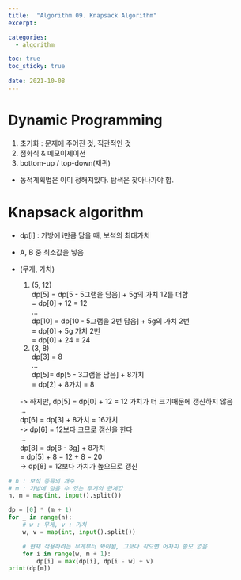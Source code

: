 ```yaml
---
title:  "Algorithm 09. Knapsack Algorithm"
excerpt:

categories:
  - algorithm

toc: true
toc_sticky: true
 
date: 2021-10-08
---
```


# Dynamic Programming

1.  초기화 : 문제에 주어진 것, 직관적인 것
2.  점화식 & 메모이제이션
3.  bottom-up / top-down(재귀)

-   동적계획법은 이미 정해져있다. 탐색은 찾아나가야 함.

# Knapsack algorithm

-   dp\[i\] : 가방에 i만큼 담을 때, 보석의 최대가치
-   A, B 중 최소값을 넣음
-   (무게, 가치)
    
    1.  (5, 12)  
        dp\[5\] = dp\[5 - 5그램을 담음\] + 5g의 가치 12를 더함  
        \= dp\[0\] + 12 = 12  
        ...  
        dp\[10\] = dp\[10 - 5그램을 2번 담음\] + 5g의 가치 2번  
        \= dp\[0\] + 5g 가치 2번  
        \= dp\[0\] + 24 = 24
    2.  (3, 8)  
        dp\[3\] = 8  
        ...  
        dp\[5\]= dp\[5 - 3그램을 담음\] + 8가치  
        \= dp\[2\] + 8가치 = 8
    
    \-> 하지만, dp\[5\] = dp\[0\] + 12 = 12 가치가 더 크기때문에 갱신하지 않음  
    ...  
    dp\[6\] = dp\[3\] + 8가치 = 16가치  
    \-> dp\[6\] = 12보다 크므로 갱신을 한다  
    ...  
    dp\[8\] = dp\[8 - 3g\] + 8가치  
    \= dp\[5\] + 8 = 12 + 8 = 20  
    \-> dp\[8\] = 12보다 가치가 높으므로 갱신

```python
# n : 보석 종류의 개수
# m : 가방에 담을 수 있는 무게의 한계값
n, m = map(int, input().split())

dp = [0] * (m + 1)
for _ in range(n):
    # w : 무게, v : 가치
    w, v = map(int, input().split())

    # 현재 적용하려는 무게부터 봐야됨, 그보다 작으면 어차피 쓸모 없음
    for i in range(w, m + 1):
        dp[i] = max(dp[i], dp[i - w] + v)
print(dp[m])
```